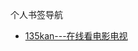 <head>
     <meta http-equiv="X-UA-Compatible" content="IE=edge">
    <meta name="viewport" content="width=device-width, initial-scale=1.0">
</head>

<link rel="stylesheet" href="words.css">

<mytitle>个人书签导航</mytitle><br>

- <a class="mylink" href="https://www.135kan.cc/">135kan---在线看电影电视</a>
